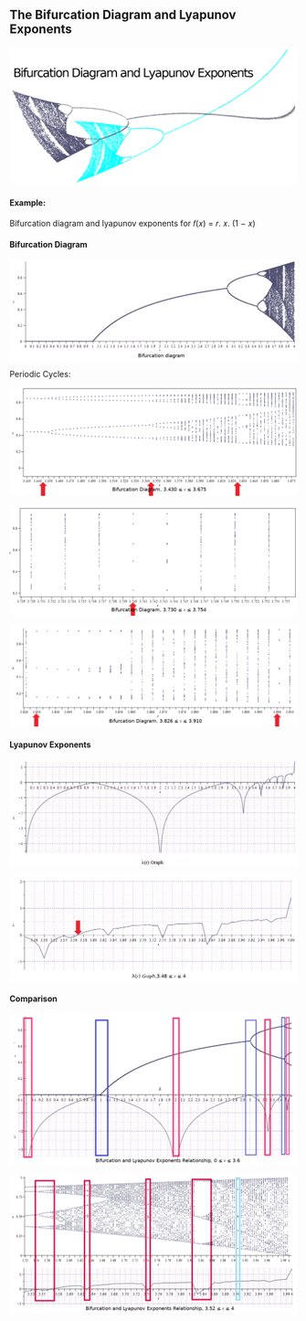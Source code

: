 ## The Bifurcation Diagram and Lyapunov Exponents


![alt text](https://github.com/Alirezafathian/bifurcation_and_lyapunov-_exponents/blob/master/figures/header.png)


#### Example:
Bifurcation diagram and lyapunov exponents for 𝑓(𝑥) = 𝑟. 𝑥. (1 − 𝑥)

#### Bifurcation Diagram
	
![alt text](https://github.com/Alirezafathian/bifurcation_and_lyapunov-_exponents/blob/master/figures/bifurcation_diagram.png)

Periodic Cycles:

![alt text](https://github.com/Alirezafathian/bifurcation_and_lyapunov-_exponents/blob/master/figures/bifurcation_diagram_34_36.png)

![alt text](https://github.com/Alirezafathian/bifurcation_and_lyapunov-_exponents/blob/master/figures/bifurcation_diagram_3.73_3.75.png)

![alt text](https://github.com/Alirezafathian/bifurcation_and_lyapunov-_exponents/blob/master/figures/bifurcation_diagram_38_39.png)


#### Lyapunov Exponents

![alt text](https://github.com/Alirezafathian/bifurcation_and_lyapunov-_exponents/blob/master/figures/lyapunov.png)

![alt text](https://github.com/Alirezafathian/bifurcation_and_lyapunov-_exponents/blob/master/figures/lyapunov_348_4.png)

#### Comparison

![alt text](https://github.com/Alirezafathian/bifurcation_and_lyapunov-_exponents/blob/master/figures/bifurcation_lyapunov.png)

![alt text](https://github.com/Alirezafathian/bifurcation_and_lyapunov-_exponents/blob/master/figures/bifurcation_lyapunov_35_4.png)

